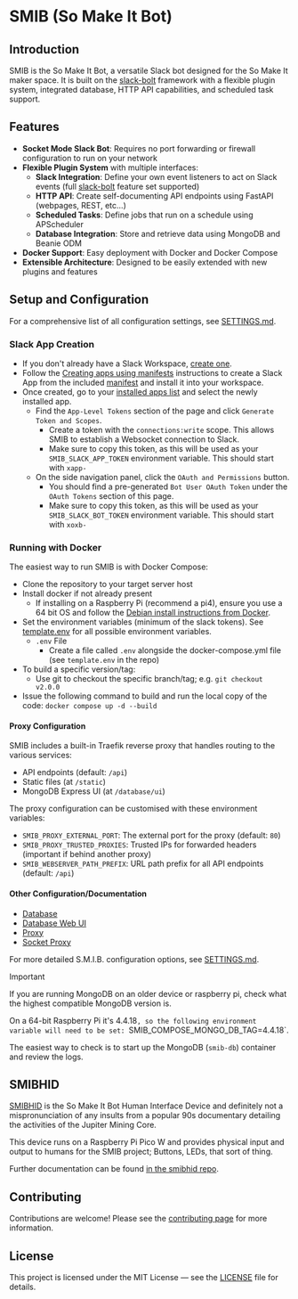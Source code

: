 # SMIB (So Make It Bot)

## Introduction
SMIB is the So Make It Bot, a versatile Slack bot designed for the So Make It maker space. It is built on the [slack-bolt](https://github.com/slackapi/bolt-python) framework with a flexible plugin system, integrated database, HTTP API capabilities, and scheduled task support.

## Features
- **Socket Mode Slack Bot**: Requires no port forwarding or firewall configuration to run on your network
- **Flexible Plugin System** with multiple interfaces:
  - **Slack Integration**: Define your own event listeners to act on Slack events (full [slack-bolt](https://github.com/slackapi/bolt-python) feature set supported)
  - **HTTP API**: Create self-documenting API endpoints using FastAPI (webpages, REST, etc...)
  - **Scheduled Tasks**: Define jobs that run on a schedule using APScheduler
  - **Database Integration**: Store and retrieve data using MongoDB and Beanie ODM
- **Docker Support**: Easy deployment with Docker and Docker Compose
- **Extensible Architecture**: Designed to be easily extended with new plugins and features

## Setup and Configuration

For a comprehensive list of all configuration settings, see [SETTINGS.md](SETTINGS.md).

### Slack App Creation
- If you don't already have a Slack Workspace, [create one](https://slack.com/get-started?entry_point=help_center#/createnew).
- Follow the [Creating apps using manifests](https://api.slack.com/reference/manifests#creating_apps) instructions to create a Slack App from the included [manifest](slack-manifest.yaml) and install it into your workspace.
- Once created, go to your [installed apps list](https://api.slack.com/apps) and select the newly installed app.
  - Find the `App-Level Tokens` section of the page and click `Generate Token and Scopes`.
    - Create a token with the `connections:write` scope. This allows SMIB to establish a Websocket connection to Slack.
    - Make sure to copy this token, as this will be used as your `SMIB_SLACK_APP_TOKEN` environment variable. This should start with `xapp-`
  - On the side navigation panel, click the `OAuth and Permissions` button.
    - You should find a pre-generated `Bot User OAuth Token` under the `OAuth Tokens` section of this page.
    - Make sure to copy this token, as this will be used as your `SMIB_SLACK_BOT_TOKEN` environment variable. This should start with `xoxb-`

### Running with Docker
The easiest way to run SMIB is with Docker Compose:

- Clone the repository to your target server host
- Install docker if not already present
  - If installing on a Raspberry Pi (recommend a pi4), ensure you use a 64 bit OS and follow the [Debian install instructions from Docker](https://docs.docker.com/engine/install/debian/).
- Set the environment variables (minimum of the slack tokens). See [template.env](template.env) for all possible environment variables.
  - `.env` File
    - Create a file called `.env` alongside the docker-compose.yml file (see `template.env` in the repo)
- To build a specific version/tag:
  - Use git to checkout the specific branch/tag; e.g. `git checkout v2.0.0`
- Issue the following command to build and run the local copy of the code: `docker compose up -d --build`

#### Proxy Configuration
SMIB includes a built-in Traefik reverse proxy that handles routing to the various services:
- API endpoints (default: `/api`)
- Static files (at `/static`)
- MongoDB Express UI (at `/database/ui`)

The proxy configuration can be customised with these environment variables:
- `SMIB_PROXY_EXTERNAL_PORT`: The external port for the proxy (default: `80`)
- `SMIB_PROXY_TRUSTED_PROXIES`: Trusted IPs for forwarded headers (important if behind another proxy)
- `SMIB_WEBSERVER_PATH_PREFIX`: URL path prefix for all API endpoints (default: `/api`)

#### Other Configuration/Documentation
- [Database](https://hub.docker.com/_/mongo)
- [Database Web UI](https://github.com/mongo-express/mongo-express)
- [Proxy](https://doc.traefik.io/traefik/)
- [Socket Proxy](https://github.com/Tecnativa/docker-socket-proxy)

For more detailed S.M.I.B. configuration options, see [SETTINGS.md](SETTINGS.md).

> [!IMPORTANT]
> If you are running MongoDB on an older device or raspberry pi, check what the highest compatible MongoDB version is.
> 
> On a 64-bit Raspberry Pi it's 4.4.18`, so the following environment variable will need to be set: `SMIB_COMPOSE_MONGO_DB_TAG=4.4.18`.
> 
The easiest way to check is to start up the MongoDB (`smib-db`) container and review the logs.

## SMIBHID
[SMIBHID](https://github.com/somakeit/smibhid/) is the So Make It Bot Human Interface Device and definitely not a mispronunciation of any insults from a popular 90s documentary detailing the activities of the Jupiter Mining Core.

This device runs on a Raspberry Pi Pico W and provides physical input and output to humans for the SMIB project; Buttons, LEDs, that sort of thing.

Further documentation can be found [in the smibhid repo](https://github.com/somakeit/smibhid/).

## Contributing
Contributions are welcome! Please see the [contributing page](https://github.com/somakeit/smib/contribute) for more information.

## License
This project is licensed under the MIT License — see the [LICENSE](LICENSE) file for details.
